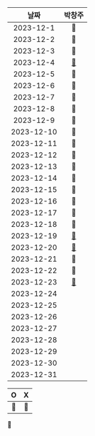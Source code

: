 |    날짜     | 박창주 |
|:---------:|:---:|
| 2023-12-1  |🔵|
| 2023-12-2  |🔵|
| 2023-12-3  |🔵|
| 2023-12-4  |[🔵](https://github.com/ds4pae/PETHfinder)|
| 2023-12-5  |🔵|
| 2023-12-6  |🔵|
| 2023-12-7  |🔵|
| 2023-12-8  |🔵|
| 2023-12-9  |🔵|
| 2023-12-10 |🔵|
| 2023-12-11 |🔵|
| 2023-12-12 |🔵|
| 2023-12-13 |🔵|
| 2023-12-14 |🔵|
| 2023-12-15 |🔴|
| 2023-12-16 |🔴|
| 2023-12-17 |🔵|
| 2023-12-18 |🔵|
| 2023-12-19 |[🔵](https://github.com/ds4pae/PythonStudy)|
| 2023-12-20 |[🔵](https://github.com/ds4pae/PythonStudy)|
| 2023-12-21 |🔴|
| 2023-12-22 |🔵|
| 2023-12-23 |[🔵](https://github.com/ds4pae/PythonStudy)|
| 2023-12-24 ||
| 2023-12-25 ||
| 2023-12-26 ||
| 2023-12-27 ||
| 2023-12-28 ||
| 2023-12-29 ||
| 2023-12-30 ||
| 2023-12-31 ||


|     O      | X |
|:-----------:|:----:|
|    🔵    |  🔴  |
🔴
